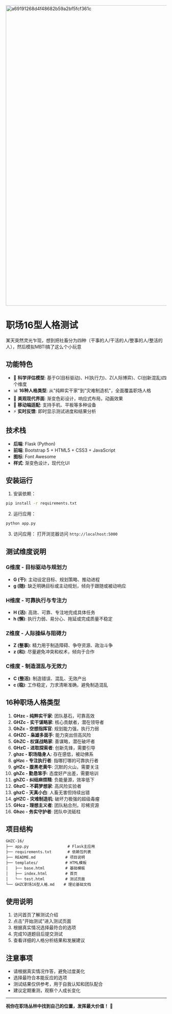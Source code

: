 
<img width="811" height="941" alt="a69191268d4f48682b59a2bf5fcf361c" src="https://github.com/user-attachments/assets/58557b3d-8946-475b-b0ea-9218e5c6633c" />



# 职场16型人格测试

某天突然灵光乍现，想到把社畜分为四种（干事的人/干活的人/整事的人/整活的人），然后模拟MBTI搞了这么个小玩意

## 功能特色

- 🎯 **科学评估模型**: 基于G(目标驱动)、H(执行力)、Z(人际博弈)、C(创新混乱)四个维度
- 📊 **16种人格类型**: 从"纯粹实干家"到"灾难制造机"，全面覆盖职场人格
- 🎨 **美观现代界面**: 渐变色彩设计，响应式布局，动画效果
- 📱 **移动端适配**: 支持手机、平板等多种设备
- ⚡ **实时反馈**: 即时显示测试进度和结果分析

## 技术栈

- **后端**: Flask (Python)
- **前端**: Bootstrap 5 + HTML5 + CSS3 + JavaScript
- **图标**: Font Awesome
- **样式**: 渐变色设计，现代化UI

## 安装运行

1. 安装依赖：
```bash
pip install -r requirements.txt
```

2. 运行应用：
```bash
python app.py
```

3. 访问应用：
打开浏览器访问 `http://localhost:5000`

## 测试维度说明

### G维度 - 目标驱动与规划力
- **G (干)**: 主动设定目标、规划策略、推动进程
- **g (随)**: 缺乏明确目标或主动规划，倾向于跟随或被动响应

### H维度 - 可靠执行与专注力  
- **H (活)**: 高效、可靠、专注地完成具体任务
- **h (懈)**: 执行力弱、易分心、拖延或完成质量不稳定

### Z维度 - 人际操纵与阻碍力
- **Z (整事)**: 精力用于制造障碍、争夺资源、政治斗争
- **z (和)**: 尽量避免冲突和权术，倾向于合作

### C维度 - 制造混乱与无效力
- **C (整活)**: 制造错误、混乱、无效产出
- **c (稳)**: 工作稳定，力求清晰准确，避免制造混乱

## 16种职场人格类型

1. **GHzc - 纯粹实干家**: 团队基石，可靠高效
2. **GHZc - 实干谋略家**: 核心贡献者，潜在领导者  
3. **GhZc - 空想指挥官**: 规划能力强，执行力弱
4. **GHZC - 枭雄多面手**: 能力突出但高风险
5. **GhZC - 权谋战略家**: 善谋略，潜在破坏者
6. **GHzC - 进取探索者**: 创新先锋，需要引导
7. **ghzc - 职场隐身人**: 存在感低，被动佛系
8. **gHzc - 专注执行者**: 指哪打哪的可靠执行者
9. **gHZc - 腹黑老黄牛**: 沉默的火山，需要关注
10. **ghZc - 勤恳笨手**: 态度好产出差，需要培训
11. **ghZC - 纠结麻烦精**: 负能量源，效率低下
12. **GhzC - 不羁梦想家**: 高风险实验者
13. **ghzC - 天真小白**: 人畜无害但持续出错
14. **gHZC - 灾难制造机**: 破坏力极强的超级毒瘤
15. **GHcz - 理想主义者**: 团队粘合剂，珍稀资源
16. **Ghzc - 务实守护者**: 团队中流砥柱

## 项目结构

```
GHZC-16/
├── app.py                 # Flask主应用
├── requirements.txt       # 依赖包列表
├── README.md             # 项目说明
├── templates/            # HTML模板
│   ├── base.html         # 基础模板
│   ├── index.html        # 首页
│   └── test.html         # 测试页面
└── GHZC职场16型人格.md    # 理论基础文档
```

## 使用说明

1. 访问首页了解测试介绍
2. 点击"开始测试"进入测试页面
3. 根据真实情况选择最符合的选项
4. 完成10道题目后提交测试
5. 查看详细的人格分析结果和发展建议

## 注意事项

- 请根据真实情况作答，避免过度美化
- 选择最符合本能反应的选项
- 测试结果仅供参考，用于自我认知和团队配合
- 建议定期重测，观察个人成长变化

---

**祝你在职场丛林中找到自己的位置，发挥最大价值！** 🚀
